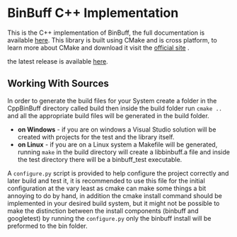 # BinBuff C++ Implementation

This is the C++ implementation of BinBuff, the full documentation is available [here](https://github.com/Zshoham/BinBuff/docs).
This library is built using CMake and is cross platform, to learn more about CMake and download it visit the   [official site](https://cmake.org/)  .

the latest release is available [here](https://github.com/Zshoham/BinBuff/releases).

## Working With Sources 

In order to generate the build files for your System create a folder in the CppBinBuff directory called build
then inside the build folder run `cmake ..` and all the appropriate build files will be generated in the build folder.

*  **on Windows** - if you are on windows a Visual Studio solution will be created with projects for the test and the library itself.
* **on Linux** - if you are on a Linux system a Makefile will be generated, running `make` in the build directory will create a libbinbuff.a file and inside the test directory there will be a binbuff_test executable.

A `configure.py` script is provided to help configure the project correctly and later build and test it, it is recommended to use this file for the initial configuration at the vary least as cmake can make some things a bit annoying to do by hand, in addition the cmake install command should be implemented in your desired build system, but it might not be possible to make the distinction between the install components (binbuff and googletest) by running the `configure.py` only the binbuff install will be preformed to the bin folder.